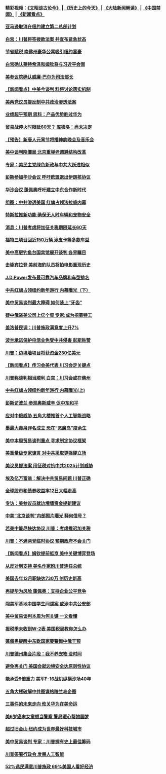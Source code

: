 #### 精彩视频：[《文昭谈古论今》](http://45.76.195.252/wenzhao) | [《历史上的今天》](http://45.76.195.252/today-in-history) | [《大陆新闻解读》](http://45.76.195.252/ntdtv-comedy) | [《中国禁闻》](http://45.76.195.252/ntdtv-news) | [《新闻看点》](http://45.76.195.252/news-insight) 

 #### [亚马逊取消在纽约建立第二总部计划](../pages/nsc412/n11045436.md?t=02150037) 

#### [白宫：川普将签拨款法案 并宣布紧急状态](../pages/nsc412/n11045657.md?t=02150037) 

#### [节省赋税 南佛州豪华公寓吸引纽约富豪](../pages/nsc412/n11045681.md?t=02150037) 

#### [白宫确认莱特希泽和姆钦将与习近平会面](../pages/nsc412/n11045630.md?t=02150037) 

#### [美参议院确认威廉‧巴尔为司法部长](../pages/nsc412/n11045451.md?t=02150037) 

#### [【新闻看点】中美今谈判 料将讨论落实机制](../pages/nsc412/n11045020.md?t=02150037) 

#### [美两党议员提反制中共政治渗透法案](../pages/nsc412/n11045351.md?t=02150037) 

#### [业绩超乎预期 思科：产品优势胜过华为](../pages/nsc412/n11045417.md?t=02150037) 

#### [贸易战停火时限延60天？ 库德洛：尚未决定](../pages/nsc412/n11045299.md?t=02150037) 

#### [【预告】新唐人元宵节将播神韵晚会及音乐会](../pages/nsc412/n11043038.md?t=02150037) 

#### [美中谈判陷僵局 北京重弹老调避结构改革](../pages/nsc412/n11045171.md?t=02150037) 

#### [专家：美民主党绿色新政与中共大跃进相似](../pages/nsc412/n11045053.md?t=02150037) 

#### [彭斯参加华沙会议 呼吁欧盟退出伊朗核协议](../pages/nsc412/n11045031.md?t=02150037) 

#### [华沙会议 蓬佩奥呼吁建立中东合作新时代](../pages/nsc412/n11044317.md?t=02150037) 

#### [组图：中共渗透美国 红旗占领法拉盛内幕](../pages/nsc412/n11043665.md?t=02150037) 

#### [特斯拉推新功能 确保无人时车辆和宠物安全](../pages/nsc412/n11044546.md?t=02150037) 

#### [消息：川普考虑将加征关税期限延长60天](../pages/nsc412/n11044512.md?t=02150037) 

#### [福特三项召回近150万辆 涉皮卡等多款车型](../pages/nsc412/n11043997.md?t=02150037) 

#### [美中高层钓鱼台国宾馆展开谈判 各界瞩目](../pages/nsc412/n11043715.md?t=02150037) 

#### [击毙宾拉登 美前海豹队员将拍电影重现历史](../pages/nsc412/n11043977.md?t=02150037) 

#### [J.D.Power发布最可靠汽车品牌和车型排名](../pages/nsc412/n11043126.md?t=02150037) 

#### [中共红旗占领纽约新年游行 内幕曝光（下）](../pages/nsc412/n11042637.md?t=02150037) 

#### [美中贸易谈判最大障碍 如何装上“牙齿”](../pages/nsc412/n11042646.md?t=02150037) 

#### [疑中俄盗美公司上亿个资 专家:或为招募特工](../pages/nsc412/n11043113.md?t=02150037) 

#### [盖洛普民调：川普施政满意度上升7%](../pages/nsc412/n11042839.md?t=02150037) 

#### [波兰承诺保护电信业免受中共侵害 彭斯称赞](../pages/nsc412/n11042705.md?t=02150037) 

#### [川普：边境墙项目将获资金230亿美元](../pages/nsc412/n11042699.md?t=02150037) 

#### [【新闻看点】传习会美代表 川习会定关键点](../pages/nsc412/n11042350.md?t=02150037) 

#### [川普称谈判相当顺利 白宫：川习会或在佛州](../pages/nsc412/n11042401.md?t=02150037) 

#### [中共红旗占领纽约新年游行 内幕曝光(上)](../pages/nsc412/n11042617.md?t=02150037) 

#### [彭斯访波兰 参观奥斯威辛 促中东和平](../pages/nsc412/n11042477.md?t=02150037) 

#### [应对中俄威胁 五角大楼推首个人工智能战略](../pages/nsc412/n11042470.md?t=02150037) 

#### [墨最大毒枭罪名成立 恐在“恶魔岛”度余生](../pages/nsc412/n11042258.md?t=02150037) 

#### [美中本周贸易谈判重点 寻求制定协议框架](../pages/nsc412/n11041912.md?t=02150037) 

#### [美重量级专家谏言 对中共采取更强硬立场](../pages/nsc412/n11040358.md?t=02150037) 

#### [美议员提法案 用征税对抗中共2025计划威胁](../pages/nsc412/n11040820.md?t=02150037) 

#### [埃及亿万富翁：解决中共贸易问题 川普正确](../pages/nsc412/n11040351.md?t=02150037) 

#### [全球股市和债券收益率12日大幅走高](../pages/nsc412/n11040548.md?t=02150037) 

#### [专访：美参议员就边境墙资金提新建议](../pages/nsc412/n11040426.md?t=02150037) 

#### [中美“北京谈判”内部照片曝光 释何信号？](../pages/nsc412/n11040032.md?t=02150037) 

#### [若美中能尽快达协议 川普：考虑推迟加关税](../pages/nsc412/n11040298.md?t=02150037) 

#### [川普：不满两党临时协议 预期政府不会关门](../pages/nsc412/n11040382.md?t=02150037) 

#### [【新闻看点】姆钦提前抵京 美中关键博弈登场](../pages/nsc412/n11040007.md?t=02150037) 

#### [从反对到支持 美名作家盼川普连任总统](../pages/nsc412/n11040403.md?t=02150037) 

#### [美国去年12月职缺达730万 创历史新高](../pages/nsc412/n11040252.md?t=02150037) 

#### [再提华为风险 蓬佩奥：支持企业公平竞争](../pages/nsc412/n11040198.md?t=02150037) 

#### [闯美军基地中国学生间谍案 或涉中共公安部](../pages/nsc412/n11040083.md?t=02150037) 

#### [美中贸易谈判本周为何关键 一文看懂](../pages/nsc412/n11040025.md?t=02150037) 

#### [报税季未收到W-2表 美国税局教你怎么办](../pages/nsc412/n11040031.md?t=02150037) 

#### [蓬佩奥提醒中东欧国家要警惕中俄干预](../pages/nsc412/n11039745.md?t=02150037) 

#### [川普德州集会片段：我不养宠物 没时间](../pages/nsc412/n11039218.md?t=02150037) 

#### [避免再关门 美国会就边境安全达原则性协议](../pages/nsc412/n11039556.md?t=02150037) 

#### [能承受9倍重力 美军F-16战机纵横沙场40年](../pages/nsc412/n11039432.md?t=02150037) 

#### [五角大楼破解中共图谋格陵兰岛企图](../pages/nsc412/n11038368.md?t=02150037) 

#### [三事件的未来走向 攸关华为在美命运](../pages/nsc412/n11038473.md?t=02150037) 

#### [美6岁癌末女童想当警察 警局暖心帮她圆梦](../pages/nsc412/n11039117.md?t=02150037) 

#### [超过旧金山 纽约成为世界最好科技城市](../pages/nsc412/n11038537.md?t=02150037) 

#### [美中贸易谈判 专家：川普握有史上最佳筹码](../pages/nsc412/n11038534.md?t=02150037) 

#### [川普签署行政令 发展人工智能](../pages/nsc412/n11038189.md?t=02150037) 

#### [52%选民满意川普施政 69%美国人看好经济](../pages/nsc412/n11038428.md?t=02150037) 


